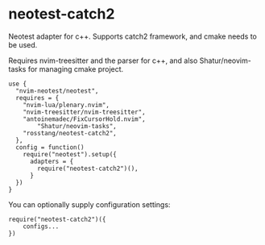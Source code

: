 # neotest-catch2
Neotest adapter for c++. Supports catch2 framework, and cmake needs to be used.

Requires nvim-treesitter and the parser for c++, and also Shatur/neovim-tasks for managing cmake project.
```
use {
  "nvim-neotest/neotest",
  requires = {
    "nvim-lua/plenary.nvim",
    "nvim-treesitter/nvim-treesitter",
    "antoinemadec/FixCursorHold.nvim",
		"Shatur/neovim-tasks",
  	"rosstang/neotest-catch2",
  },
  config = function()
    require("neotest").setup({
      adapters = {
        require("neotest-catch2")(),
      }
  })
}
```

You can optionally supply configuration settings:
```
require("neotest-catch2")({
    configs...
})
```
